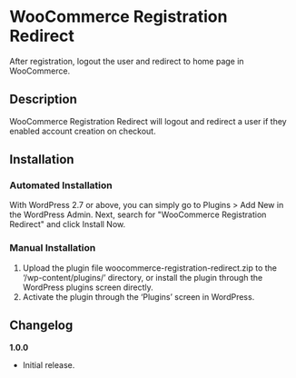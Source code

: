 # WooCommerce Registration Redirect

After registration, logout the user and redirect to home page in WooCommerce.

## Description

WooCommerce Registration Redirect will logout and redirect a user if they enabled account creation on checkout.

## Installation


### Automated Installation

With WordPress 2.7 or above, you can simply go to Plugins > Add New in the WordPress Admin. Next, search for "WooCommerce Registration Redirect" and click Install Now. 

### Manual Installation

1. Upload the plugin file woocommerce-registration-redirect.zip to the ‘/wp-content/plugins/’ directory, or install the plugin through the WordPress plugins screen directly.
2. Activate the plugin through the ‘Plugins’ screen in WordPress.

## Changelog

**1.0.0**
* Initial release.
